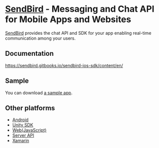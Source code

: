 # [SendBird](http://sendbird.com) - Messaging and Chat API for Mobile Apps and Websites
[SendBird](http://sendbird.com) provides the chat API and SDK for your app enabling real-time communication among your users.

## Documentation
https://sendbird.gitbooks.io/sendbird-ios-sdk/content/en/

## Sample
You can download [a sample app](https://github.com/smilefam/sendbird-sample).

## Other platforms
* [Android](https://sendbird.gitbooks.io/sendbird-android-sdk/content/en/index.html)
* [Unity SDK](https://sendbird.gitbooks.io/sendbird-unity-sdk/content/en/index.html)
* [Web(JavaScript)](https://sendbird.gitbooks.io/sendbird-web-sdk/content/en/index.html)
* [Server API](https://sendbird.gitbooks.io/sendbird-server-api/content/en/index.html)
* [Xamarin](https://sendbird.gitbooks.io/sendbird-xamarin-sdk/content/)
